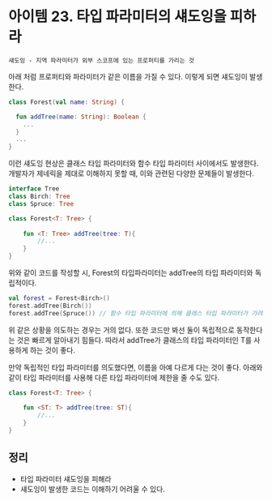 # 아이템 23. 타입 파라미터의 섀도잉을 피하라

`섀도잉 - 지역 파라미터가 외부 스코프에 있는 프로퍼티를 가리는 것`

아래 처럼 프로퍼티와 파라미터가 같은 이름을 가질 수 있다. 이렇게 되면 섀도잉이 발생한다.

```kotlin
class Forest(val name: String) {

  fun addTree(name: String): Boolean {
    ...
  }
  ...
}
```
이런 섀도잉 현상은 클래스 타입 파라미터와 함수 타입 파라미터 사이에서도 발생한다.
개발자가 제네릭을 제대로 이해하지 못할 때, 이와 관련된 다양한 문제들이 발생한다.

```kotlin
interface Tree
class Birch: Tree
class Spruce: Tree

class Forest<T: Tree> {
    
    fun <T: Tree> addTree(tree: T){
        //...
    }
}
```
위와 같이 코드를 작성할 시, 
Forest의 타입파라미터는 addTree의 타입 파라미터와 독립적이다.

```kotlin
val forest = Forest<Birch>()
forest.addTree(Birch())
forest.addTree(Spruce()) // 함수 타입 파라미터에 의해 클래스 타입 파라미터가 가려져 가능(섀도잉 발생)
```
위 같은 상황을 의도하는 경우는 거의 없다. 또한 코드만 봐선 둘이 독립적으로 동작한다는 것은 빠르게 알아내기 힘들다.
따라서 addTree가 클래스의 타입 파라미터인 T를 사용하게 하는 것이 좋다.

만약 독립적인 타입 파라미터를 의도했다면, 이름을 아예 다르게 다는 것이 좋다.
아래와 같이 타입 파라미터를 사용해 다른 타입 파라미터에 제한을 줄 수도 있다.
```kotlin
class Forest<T: Tree> {
    
    fun <ST: T> addTree(tree: ST){
        //...
    }
}
```

## 정리
- 타입 파라미터 섀도잉을 피해라
- 섀도잉이 발생한 코드는 이해하기 어려울 수 있다.
